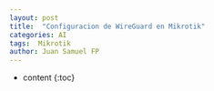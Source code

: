 ```yaml
---
layout: post
title:  "Configuracion de WireGuard en Mikrotik"
categories: AI
tags:  Mikrotik
author: Juan Samuel FP
---
```


* content
{:toc}